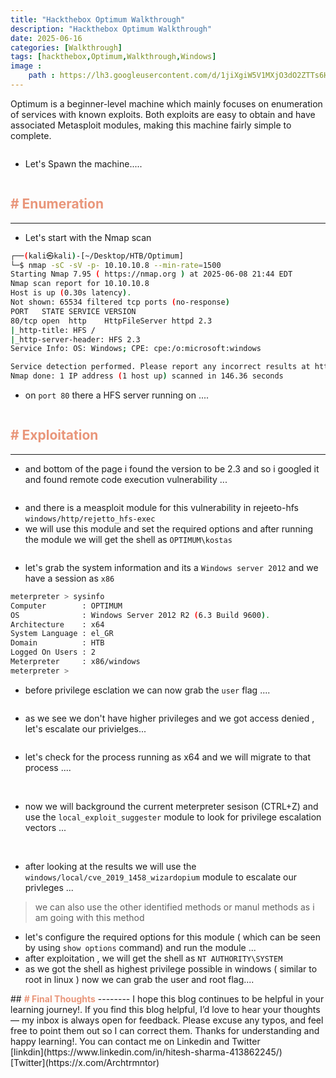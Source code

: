 ```yaml
---
title: "Hackthebox Optimum Walkthrough"
description: "Hackthebox Optimum Walkthrough"
date: 2025-06-16
categories: [Walkthrough]
tags: [hackthebox,Optimum,Walkthrough,Windows]
image :
    path : https://lh3.googleusercontent.com/d/1jiXgiW5V1MXjO3dO2ZTTs6H07fs9unig
---
```


Optimum is a beginner-level machine which mainly focuses on enumeration of services with known exploits. Both exploits are easy to obtain and have associated Metasploit modules, making this machine fairly simple to complete.

<img src="https://lh3.googleusercontent.com/d/1-SAWujdWpLROhangh04VyYuo9jPFNEKR" alt="">

- Let's Spawn the machine.....

<img src="https://lh3.googleusercontent.com/d/1bwb5aDVwes3IpBtXk6Dywg7e7d08GcWh" alt="">


## <span style="color: DarkSalmon;"><b># Enumeration</b></span> 
---------

- Let's start with the Nmap scan 


```bash
┌──(kali㉿kali)-[~/Desktop/HTB/Optimum]
└─$ nmap -sC -sV -p- 10.10.10.8 --min-rate=1500 
Starting Nmap 7.95 ( https://nmap.org ) at 2025-06-08 21:44 EDT
Nmap scan report for 10.10.10.8
Host is up (0.30s latency).
Not shown: 65534 filtered tcp ports (no-response)
PORT   STATE SERVICE VERSION
80/tcp open  http    HttpFileServer httpd 2.3
|_http-title: HFS /
|_http-server-header: HFS 2.3
Service Info: OS: Windows; CPE: cpe:/o:microsoft:windows

Service detection performed. Please report any incorrect results at https://nmap.org/submit/ .
Nmap done: 1 IP address (1 host up) scanned in 146.36 seconds
```
- on `port 80` there a HFS server running on ....

<img src="https://lh3.googleusercontent.com/d/1Cti7UYKK1GyU6kX_lY-z-dDfW2z4Qvm6" alt="">

## <span style="color: DarkSalmon;"><b># Exploitation</b></span> 
--------

- and bottom of the page i found the version to be 2.3 and so i googled it and found remote code execution vulnerability ... 

<img src="https://lh3.googleusercontent.com/d/1uGEaJ9hXKDUnsghQUz57Butwa6riGq-h" alt="">

- and there is a measploit module for this vulnerability in rejeeto-hfs `windows/http/rejetto_hfs-exec`
- we will use this module and set the required options and after running the module we will get the shell as `OPTIMUM\kostas`

<img src="https://lh3.googleusercontent.com/d/1iufRgvl-SCw1JylEqdjktfr2qAmdbMwA" alt="">

- let's grab the system information and its a `Windows server 2012` and we have a session as `x86` 

```bash
meterpreter > sysinfo
Computer        : OPTIMUM
OS              : Windows Server 2012 R2 (6.3 Build 9600).
Architecture    : x64
System Language : el_GR
Domain          : HTB
Logged On Users : 2
Meterpreter     : x86/windows
meterpreter > 
```

- before privilege esclation we can now  grab the `user` flag ....

<img src="https://lh3.googleusercontent.com/d/1QcnSCQzpWErtz7prKtTpcKxwRE5A_9E2" alt="">

- as we see we don't have higher privileges and we got access denied , let's escalate our privielges...

<img src="https://lh3.googleusercontent.com/d/1Y3d2CZbm2Y51ifpmWEMMyKWHGSV-8h_C" alt="">

- let's check for the process running as x64 and we will migrate to that process .... 


<img src="https://lh3.googleusercontent.com/d/1rxaKihIa5bQtamcbgjxjCJR8-FbQSio-" alt="">

<img src="https://lh3.googleusercontent.com/d/1clw2B3KUIrGtYFtOdIgi5tNPK1Hlr9ti" alt="">

- now we will background the current meterpreter sesison (CTRL+Z) and use the `local_exploit_suggester` module to look for privilege escalation vectors ... 

<img src="https://lh3.googleusercontent.com/d/1SvYDPp4Xd22GzDi3br2VRSK9TKFNSfmF" alt="">


<img src="https://lh3.googleusercontent.com/d/1qHwlDQX2gZYdcH3fE6CbotIAQEAyw_cT" alt="">

- after looking at the results we will use the `windows/local/cve_2019_1458_wizardopium` module to escalate our privleges ... 
> we can also use the other identified methods or manul methods as i am going with this method

- let's configure the required options for this module ( which can be seen by using `show options` command) and run the module ...
- after exploitation , we will get the shell as `NT AUTHORITY\SYSTEM`
- as we got the shell as highest privilege possible in windows ( similar to root in linux ) now we can grab the user and root flag....

<img src="https://lh3.googleusercontent.com/d/1OJOmqx6RtKekPHOeW5OPddqk5hqvYdzd" alt="">


<br>
## <span style="color: DarkSalmon;"><b># Final Thoughts</b></span>
--------
I hope this blog continues to be helpful in your learning journey!. If you find this blog helpful, I’d love to hear your thoughts — my inbox is always open for feedback. Please excuse any typos, and feel free to point them out so I can correct them. Thanks for understanding and happy learning!. You can contact me on Linkedin and Twitter <br>
[linkdin](https://www.linkedin.com/in/hitesh-sharma-413862245/) <br>
[Twitter](https://x.com/Archtrmntor)<br>
















